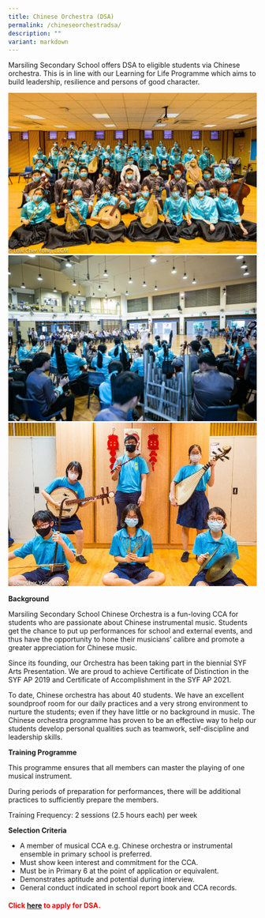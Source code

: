 ```yaml
---
title: Chinese Orchestra (DSA)
permalink: /chineseorchestradsa/
description: ""
variant: markdown
---
```

Marsiling Secondary School offers DSA to eligible students via Chinese orchestra. This is in line with our Learning for Life Programme which aims to build leadership, resilience and persons of good character.

![](/images/chineseorchestra1.jpg)
![](/images/chineseorchestra2.jpg)
![](/images/chineseorchestra3.jpg)

**Background**

Marsiling Secondary School Chinese Orchestra is a fun-loving CCA for students who are passionate about Chinese instrumental music. Students get the chance to put up performances for school and external events, and thus have the opportunity to hone their musicians’ calibre and promote a greater appreciation for Chinese music.

Since its founding, our Orchestra has been taking part in the biennial SYF Arts Presentation. We are proud to achieve Certificate of Distinction in the SYF AP 2019 and Certificate of Accomplishment in the SYF AP 2021.

To date, Chinese orchestra has about 40 students. We have an excellent soundproof room for our daily practices and a very strong environment to nurture the students; even if they have little or no background in music. The Chinese orchestra programme has proven to be an effective way to help our students develop personal qualities such as teamwork, self-discipline and leadership skills.

**Training Programme**

This programme ensures that all members can master the playing of one musical instrument.

During periods of preparation for performances, there will be additional practices to sufficiently prepare the members.

Training Frequency:&nbsp;2 sessions (2.5 hours each) per week

**Selection Criteria**

*   A member of musical CCA e.g. Chinese orchestra or instrumental ensemble in primary school is preferred.
*   Must show keen interest and commitment for the CCA.
*   Must be in Primary 6 at the point of application or equivalent.
*   Demonstrates aptitude and potential during interview.
*   General conduct indicated in school report book and CCA records.

<h4 style="color:red" align="left">Click&nbsp;<a href="https://www.marsilingsec.moe.edu.sg/dsa/">here</a>&nbsp;to apply for DSA.</h4>